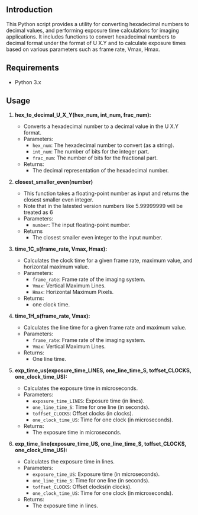 ## Introduction

This Python script provides a utility for converting hexadecimal numbers to decimal values, and performing exposure time calculations for imaging applications. It includes functions to convert hexadecimal numbers to decimal format under the format of U X.Y and to calculate exposure times based on various parameters such as frame rate, Vmax, Hmax.

## Requirements

- Python 3.x

## Usage

1. **hex_to_decimal_U_X_Y(hex_num, int_num, frac_num):**
   - Converts a hexadecimal number to a decimal value in the U X.Y format.
   - Parameters:
     - `hex_num`: The hexadecimal number to convert (as a string).
     - `int_num`: The number of bits for the integer part.
     - `frac_num`: The number of bits for the fractional part.
   - Returns:
     - The decimal representation of the hexadecimal number.

2. **closest_smaller_even(number)**
   - This function takes a floating-point number as input and returns the closest smaller even integer.
   - Note that in the latested version numbers like 5.99999999 will be treated as 6
   - Parameters:
     - `number`: The input floating-point number.
   - Returns
     - The closest smaller even integer to the input number.

3. **time_1C_s(frame_rate, Vmax, Hmax):**
   - Calculates the clock time for a given frame rate, maximum value, and horizontal maximum value.
   - Parameters:
     - `frame_rate`: Frame rate of the imaging system.
     - `Vmax`: Vertical Maximum Lines.
     - `Hmax`: Horizontal Maximum Pixels.
   - Returns:
     - one clock time.

3. **time_1H_s(frame_rate, Vmax):**
   - Calculates the line time for a given frame rate and maximum value.
   - Parameters:
     - `frame_rate`: Frame rate of the imaging system.
     - `Vmax`: Vertical Maximum Lines.
   - Returns:
     - One line time.

4. **exp_time_us(exposure_time_LINES, one_line_time_S, toffset_CLOCKS, one_clock_time_US):**
   - Calculates the exposure time in microseconds.
   - Parameters:
     - `exposure_time_LINES`: Exposure time (in lines).
     - `one_line_time_S`: Time for one line (in seconds).
     - `toffset_CLOCKS`: Offset clocks (in clocks).
     - `one_clock_time_US`: Time for one clock (in microseconds).
   - Returns:
     - The exposure time in microseconds.

5. **exp_time_line(exposure_time_US, one_line_time_S, toffset_CLOCKS, one_clock_time_US):**
   - Calculates the exposure time in lines.
   - Parameters:
     - `exposure_time_US`: Exposure time (in microseconds).
     - `one_line_time_S`: Time for one line (in seconds).
     - `toffset_CLOCKS`: Offset clocks(in clocks).
     - `one_clock_time_US`: Time for one clock (in microseconds).
   - Returns:
     - The exposure time in lines.
